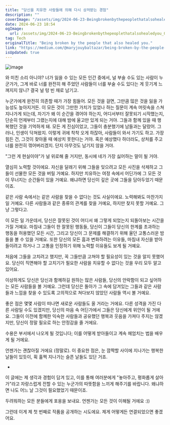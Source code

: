 ```yaml
---
title: "당신을 치유한 사람들에 의해 다시 상처받는 경험"
description: ""
coverImage: "/assets/img/2024-06-23-Beingbrokenbythepeoplethatalsohealedyou_0.png"
date: 2024-06-23 18:54
ogImage:
  url: /assets/img/2024-06-23-Beingbrokenbythepeoplethatalsohealedyou_0.png
tag: Tech
originalTitle: "Being broken by the people that also healed you."
link: "https://medium.com/@maryjouybaltazar/being-broken-by-the-people-that-also-healed-you-0e5978b74c17"
isUpdated: true
---
```


![image](/assets/img/2024-06-23-Beingbrokenbythepeoplethatalsohealedyou_0.png)

와 미친 소리 아니야? 너가 잃을 수 있는 모든 인간 중에서, 널 부술 수도 있는 사람이 누군가가, 그게 바로 너를 완전히 해 주었던 사람들이 너를 부술 수도 있다는 게 웃기게 느껴지지 않니? 결국 널 텅 빈 채로 남기고.

누군가에게 완전히 의존할 때가 가장 힘들어. 모든 것을 걸면, 그만큼 많은 것을 잃을 가능성도 높아지거든. 이 모든 것이 그만한 가치가 있었나 하는 질문이 계속 머릿속을 스쳐 지나가게 되는데, 자기가 왜 이 순간을 겪어야 하는지, 어디서부터 잘못되기 시작했는지, 단순히 언제부터 그랬는지에 대해 밤에 울고만 있게 되는 거야. 그들과 함께 있을 때 행복했던 것을 기억하게 돼. 모든 게 진심이었고, 그들이 충분했기에 남들과는 달랐어. 그러나, 인생이 닥쳐왔지. 이렇게 귀에 착착 오게 하잖아, 사람들이 와서 가기도 하고. 가장 힘든 건, 그것이 찾아올 때 예상치 못한다는 거야. 혹은 예상했다 하더라도, 상처를 주고 너를 완전히 꺾어버리겠지. 단지 아무것도 남기지 않을 거야.

"그런 게 현실이야"가 널 위로해 줄 거지만, 동시에 네가 가장 싫어하는 말이 될 거야.

<!-- cozy-coder - 수평 -->

<ins class="adsbygoogle"
     style="display:block"
     data-ad-client="ca-pub-4877378276818686"
     data-ad-slot="1107185301"
     data-ad-format="auto"
     data-full-width-responsive="true"></ins>

<script>
     (adsbygoogle = window.adsbygoogle || []).push({});
</script>

열심히 노력할 것이에요. 자신을 달래기 위해 그들을 잊으려고 모든 사진을 삭제하고 그들이 선물한 모든 것을 버릴 거예요. 하지만 치유하는 여정 속에서 어딘가에 그 모든 것이 무너지는 순간들이 있을 거예요. 왜냐하면 당신이 깊은 곳에 그들을 담아두었기 때문이죠.

같은 사람 속에서는 같은 사람을 찾을 수 없다는 것도 사실이에요. 노력해봐도 마찬가지일 거예요. 다른 사람들과 같은 종류의 관계를 찾을 거예요, 하지만 찾지 못할 거예요. 그냥 그렇다고.

이 모든 일 가운데서, 당신은 잘못된 것이 어디서 왜 그렇게 되었는지 되돌아보는 시간을 가질 거예요. 마침내 그들이 한 잘못된 행동들, 당신이 그들이 당신의 한계를 초과하는 행동을 허용했던 모든 시간, 그리고 당신이 그 문제를 해결하기 위해 울던 고통스러운 밤들을 볼 수 있을 거예요. 또한 당신의 모든 흠과 변화하려는 이유들, 마침내 자신을 받아들이려고 하거나 그 고통을 인정하기 위해 노력할 이유들도 보게 될 거예요.

처음에 그들을 고치려고 했지만, 꼭 그들만큼 고쳐야 할 필요성이 있는 것을 알지 못했어요. 당신이 직면해야 할 고치기가 필요한 사람을 치유할 수 없다는 것을 우리 모두 알고 있어요.

이상하게도 당신은 당신과 함께하길 원하는 많은 사람들, 당신의 안락함이 되고 싶어하는 모든 사람들을 볼 거예요. 그런데 당신은 돌아가 그 속에 담겨있는 그들과 같은 사람들과 느낌을 찾을 수 있도록 고의적으로 쳐다보지 않았던 사람들 역시 볼 거예요.

좋은 점은 몇몇 사람이 떠나면 새로운 사람들도 올 거라는 거에요. 다른 성격을 가진 다른 사람일 수도 있겠지만, 당신의 마음 속 어딘가에서 그들은 당신에게 위안이 될 거에요. 그들이 이전에 함께한 익숙한 사람들과 공유했던 행복과 웃음을 가져다 주지는 않겠지만, 당신이 정말 필요로 하는 안정감을 줄 거에요.

<!-- cozy-coder - 수평 -->

<ins class="adsbygoogle"
     style="display:block"
     data-ad-client="ca-pub-4877378276818686"
     data-ad-slot="1107185301"
     data-ad-format="auto"
     data-full-width-responsive="true"></ins>

<script>
     (adsbygoogle = window.adsbygoogle || []).push({});
</script>

수용은 부서에서 나오게 될 것입니다; 이를 어떻게 받아들이고 계속 헤엄치는 법을 배우게 될 거에요.

언젠가는 괜찮아질 거에요 (정말로). 이 중요한 점은, 눈 깜짝할 사이에 지나가는 행복한 날들이 있듯이, 휙 훌쩍 지나가는 슬픈 날들도 있단 거죠.

-

이 글에는 제 생각과 경험이 담겨 있고, 이를 통해 여러분에게 "놓아주고, 평화롭게 살아가"라고 자랑스럽게 전할 수 있는 누군가의 따뜻함을 느끼게 해주기를 바랍니다. 왜냐하면 나도 어느 날 그것이 필요했었기 때문이죠.

<!-- cozy-coder - 수평 -->

<ins class="adsbygoogle"
     style="display:block"
     data-ad-client="ca-pub-4877378276818686"
     data-ad-slot="1107185301"
     data-ad-format="auto"
     data-full-width-responsive="true"></ins>

<script>
     (adsbygoogle = window.adsbygoogle || []).push({});
</script>

두려워하는 모든 분들에게 포옹을 보내요. 언젠가는 모든 것이 이해될 거에요 :))

그런데 이게 제 첫 번째로 작품을 공개하는 시도에요. 제게 어떻게든 연결되었으면 좋겠어요.
